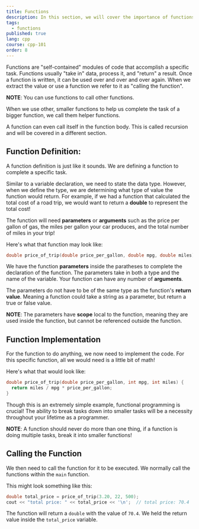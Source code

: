 ```yaml
---
title: Functions
description: In this section, we will cover the importance of functions!
tags:
  - functions
published: true
lang: cpp
course: cpp-101
order: 8
---
```

Functions are "self-contained" modules of code that accomplish a specific task. Functions usually "take in" data, process it, and "return" a result. Once a function is written, it can be used over and over and over again. When we extract the value or use a function we refer to it as "calling the function".

**NOTE**: You can use functions to call other functions.

When we use other, smaller functions to help us complete the task of a bigger function, we call them helper functions.

A function can even call itself in the function body. This is called recursion and will be covered in a different section.

## Function Definition:
A function definition is just like it sounds. We are defining a function to complete a specific task.

Similar to a variable declaration, we need to state the data type. However, when we define the type, we are determining what type of value the function would return. For example, if we had a function that calculated the total cost of a road trip, we would want to return a **double** to represent the total cost!

The function will need **parameters** or **arguments** such as the price per gallon of gas, the miles per gallon your car produces, and the total number of miles in your trip!

Here's what that function may look like:
```cpp
double price_of_trip(double price_per_gallon, double mpg, double miles);
```

We have the function **parameters** inside the paratheses to complete the declaration of the function. The parameters take in both a type and the name of the variable. Your function can have any number of **arguments**.

The parameters do not have to be of the same type as the function's **return value**. Meaning a function could take a string as a parameter, but return a true or false value.

**NOTE**: The parameters have **scope** local to the function, meaning they are used inside the function, but cannot be referenced outside the function.

## Function Implementation
For the function to do anything, we now need to implement the code. For this specific function, all we would need is a little bit of math!

Here's what that would look like:
```cpp
double price_of_trip(double price_per_gallon, int mpg, int miles) {
  return miles / mpg * price_per_gallon;
}
```

Though this is an extremely simple example, functional programming is crucial! The ability to break tasks down into smaller tasks will be a necessity throughout your lifetime as a programmer.

**NOTE**: A function should never do more than one thing, if a function is doing multiple tasks, break it into smaller functions!

## Calling the Function
We then need to call the function for it to be executed. We normally call the functions within the `main` function.

This might look something like this:
```cpp
double total_price = price_of_trip(3.20, 22, 500);
cout << "total price: " << total_price << '\n';  // total price: 70.4
```

The function will return a `double` with the value of `70.4`. We held the return value inside the `total_price` variable.